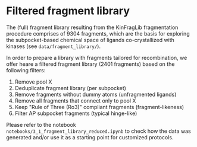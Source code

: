 # Filtered fragment library

The (full) fragment library resulting from the KinFragLib fragmentation procedure comprises of 9304 fragments, which are the basis for exploring the subpocket-based chemical space of ligands co-crystallized with kinases (see `data/fragment_library/`).

In order to prepare a library with fragments tailored for recombination, we offer heare a filtered fragment library (2401 fragments) based on the following filters:

1. Remove pool X
2. Deduplicate fragment library (per subpocket)
3. Remove fragments without dummy atoms (unfragmented ligands)
4. Remove all fragments that connect only to pool X
5. Keep "Rule of Three (Ro3)" compliant fragments (fragment-likeness)
6. Filter AP subpocket fragments (typical hinge-like)

Please refer to the notebook `notebooks/3_1_fragment_library_reduced.ipynb` to check how the data was generated and/or use it as a starting point for customized protocols.